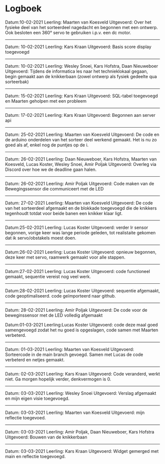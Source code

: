 # Logboek

Datum:10-02-2021
Leerling: Maarten van Koesveld
Uitgevoerd: Over het fysieke deel van het sorteerdeel nagedacht en begonnen met een ontwerp. Ook besloten een 360° servo te gebruiken i.p.v. een dc motor.

---

Datum: 10-02-2021
Leerling: Kars Kraan
Uitgevoerd: Basis score display toegevoegd

---

Datum: 10-02-2021
Leerling: Wesley Snoei, Kars Hofstra, Daan Nieuweboer
Uitgevoerd: Tijdens de informatica les naar het technieklokaal gegaan, begin gemaakt aan de knikkerbaan (zowel ontwerp als fysiek gedeelte qua sorteerbak)

---

Datum: 15-02-2021
Leerling: Kars Kraan
Uitgevoerd: SQL-tabel toegevoegd en Maarten geholpen met een probleem

---

Datum: 17-02-2021
Leerling: Kars Kraan 
Uitgevoerd: Begonnen aan server api

---

Datum: 25-02-2021
Leerling: Maarten van Koesveld
Uitgevoerd: De code en de arduino onderdelen van het sorteer deel werkend gemaakt. Het is nu zo goed als af, enkel nog de puntjes op de i.

---

Datum: 26-02-2021
Leerling: Daan Nieuweboer, Kars Hofstra, Maarten van Koesveld, Lucas Koster, Wesley Snoei, Amir Poljak
Uitgevoerd: Overleg via Discord over hoe we de deadline gaan halen.

---

Datum: 26-02-2021
Leerling: Amir Poljak 
Uitgevoerd: Code maken van de Bewegingssensor die communiceert met de LED

---

Datum: 27-02-2021
Leerling: Maarten van Koesveld
Uitgevoerd: De code van het sorteerdeel afgemaakt en de blokkade toegevoegd die de knikkers tegenhoudt totdat voor beide banen een knikker klaar ligt.

---

Datum:25-02-2021
Leerling: Lucas Koster
Uitgevoerd: verder Ir sensor begonnen, vorige keer was lange periode geleden, tot realistaite gekomen dat ik servo/obstakels moest doen.

---

Datum:26-02-2021
Leerling: Lucas Koster
Uitgevoerd: opnieuw begonnen, deze keer met servo, raamwerk gemaakt voor alle stappen.

---

Datum:27-02-2021
Leerling: Lucas Koster
Uitgevoerd: code functioneel gemaakt, sequentie vereist nog veel werk.

---

Datum:28-02-2021
Leerling: Lucas Koster
Uitgevoerd: sequentie afgemaakt, code geoptimaliseerd. code geïmporteerd naar github.

---

Datum: 28-02-2021
Leerling: Amir Poljak
Uitgevoerd: De code voor de beweginssensor met de LED volledig afgemaakt

Datum:01-03-2021
Leerling:Lucas Koster
Uitgevoerd: code deze maal goed samengevoegd zodat het nu goed is opgeslagen, code samen met Maarten verbeterd.

---

Datum: 01-03-2021
Leerling: Maarten van Koesveld
Uitgevoerd: Sorteercode in de main branch gevoegd. Samen met Lucas de code verbeterd en netjes gemaakt.

---

Datum: 02-03-2021
Leerling: Kars Kraan
Uitgevoerd: Code veranderd, werkt niet. Ga morgen hopelijk verder, denkvermogen is 0.

---

Datum: 03-03-2021
Leerling: Wesley Snoei
Uitgevoerd: Verslag afgemaakt en mijn eigen visie toegevoegd.

---

Datum: 03-03-2021
Leerling: Maarten van Koesveld
Uitgevoerd: mijn reflectie toegevoed.

---
Datum: 03-03-2021
Leerling: Amir Poljak, Daan Nieuweboer, Kars Hofstra
Uitgevoerd: Bouwen van de knikkerbaan 


---
Datum: 03-03-2021
Leerling: Kars Kraan
Uitgevoerd: Widget gemerged met main en reflectie toegevoegd.
